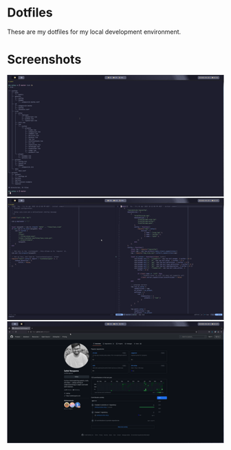 # Dotfiles

These are my dotfiles for my local development environment.

# Screenshots

![Screenshot 1](./screenshots/01.png)
![Screenshot 2](./screenshots/02.png)
![Screenshot 3](./screenshots/03.png)
